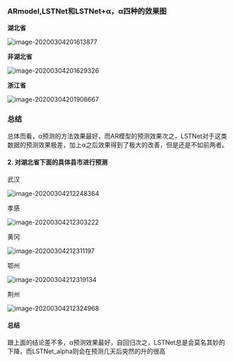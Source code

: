 ### ARmodel,LSTNet和LSTNet+α，α四种的效果图

**湖北省**

![image-20200304201613877](C:\Users\小竺\AppData\Roaming\Typora\typora-user-images\image-20200304201613877.png)

**非湖北省**

![image-20200304201629326](C:\Users\小竺\AppData\Roaming\Typora\typora-user-images\image-20200304201629326.png)

**浙江省**

![image-20200304201906667](C:\Users\小竺\AppData\Roaming\Typora\typora-user-images\image-20200304201906667.png)

### 总结

总体而看，α预测的方法效果最好，而AR模型的预测效果次之，LSTNet对于这类数据的预测效果极差，加上α之后效果得到了极大的改善，但是还是不如前两者。



#### 2. 对湖北省下面的具体县市进行预测

武汉

![image-20200304212248364](C:\Users\小竺\AppData\Roaming\Typora\typora-user-images\image-20200304212248364.png)

孝感

![image-20200304212303222](C:\Users\小竺\AppData\Roaming\Typora\typora-user-images\image-20200304212303222.png)

黄冈

![image-20200304212311197](C:\Users\小竺\AppData\Roaming\Typora\typora-user-images\image-20200304212311197.png)

鄂州

![image-20200304212319134](C:\Users\小竺\AppData\Roaming\Typora\typora-user-images\image-20200304212319134.png)

荆州

![image-20200304212324968](C:\Users\小竺\AppData\Roaming\Typora\typora-user-images\image-20200304212324968.png)

#### 总结

跟上面的结论差不多，α预测效果最好，自回归次之，LSTNet总是会莫名其妙的下降，而LSTNet_alpha则会在预测几天后突然的升的很高